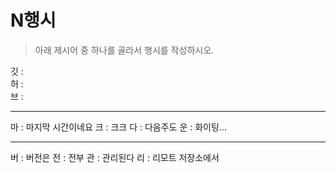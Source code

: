 # N행시
> 아래 제시어 중 하나를 골라서 행시를 작성하시오.

깃 :  
허 :  
브 :  

---

마 :  마지막 시간이네요
크 :  크크
다 :  다음주도
운 :  화이팅...

---

버 :  버전은
전 :  전부
관 :  관리된다
리 :  리모트 저장소에서
